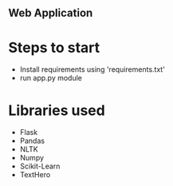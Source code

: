 ## Web Application
# Steps to start
- Install requirements using 'requirements.txt'
- run app.py module

# Libraries used
- Flask
- Pandas
- NLTK
- Numpy
- Scikit-Learn
- TextHero